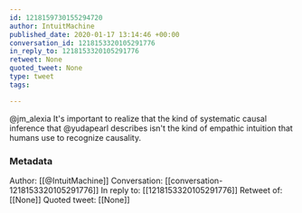 ```yaml
---
id: 1218159730155294720
author: IntuitMachine
published_date: 2020-01-17 13:14:46 +00:00
conversation_id: 1218153320105291776
in_reply_to: 1218153320105291776
retweet: None
quoted_tweet: None
type: tweet
tags:

---
```


@jm_alexia It's important to realize that the kind of systematic causal inference that @yudapearl describes isn't the kind of empathic intuition that humans use to recognize causality.

### Metadata

Author: [[@IntuitMachine]]
Conversation: [[conversation-1218153320105291776]]
In reply to: [[1218153320105291776]]
Retweet of: [[None]]
Quoted tweet: [[None]]
